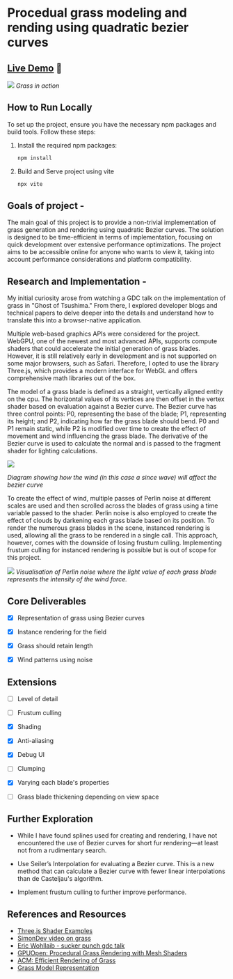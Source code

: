 # Procedual grass modeling and rending using quadratic bezier curves

## [Live Demo](https://ruby-steep-kilometer.glitch.me/) 🔴

![](https://github.com/ChrisHow9/WebGLProcedualGrass/blob/main/readme/grass.gif)
*Grass in action* 


## How to Run Locally 

To set up the project, ensure you have the necessary npm packages and build tools. Follow these steps:

1. Install the required npm packages:
   ```bash
   npm install
   
2. Build and Serve project using vite
   ```bash
   npx vite

## Goals of project - 

The main goal of this project is to provide a non-trivial implementation of grass generation and rendering using quadratic Bezier curves. The solution is designed to be time-efficient in terms of implementation, focusing on quick development over extensive performance optimizations. The project aims to be accessible online for anyone who wants to view it, taking into account performance considerations and platform compatibility.

## Research and Implementation - 

My initial curiosity arose from watching a GDC talk on the implementation of grass in "Ghost of Tsushima." From there, I explored developer blogs and technical papers to delve deeper into the details and understand how to translate this into a browser-native application.

Multiple web-based graphics APIs were considered for the project. WebGPU, one of the newest and most advanced APIs, supports compute shaders that could accelerate the initial generation of grass blades. However, it is still relatively early in development and is not supported on some major browsers, such as Safari. Therefore, I opted to use the library Three.js, which provides a modern interface for WebGL and offers comprehensive math libraries out of the box.

The model of a grass blade is defined as a straight, vertically aligned entity on the cpu. The horizontal values of its vertices are then offset in the vertex shader based on evaluation against a Bezier curve. The Bezier curve has three control points: P0, representing the base of the blade; P1, representing its height; and P2, indicating how far the grass blade should bend. P0 and P1 remain static, while P2 is modified over time to create the effect of movement and wind influencing the grass blade. The derivative of the Bezier curve is used to calculate the normal and is passed to the fragment shader for lighting calculations.

![](https://github.com/ChrisHow9/WebGLProcedualGrass/blob/main/readme/bezier.png)

*Diagram showing how the wind (in this case a since wave) will affect the bezier curve* 

To create the effect of wind, multiple passes of Perlin noise at different scales are used and then scrolled across the blades of grass using a time variable passed to the shader. Perlin noise is also employed to create the effect of clouds by darkening each grass blade based on its position. To render the numerous grass blades in the scene, instanced rendering is used, allowing all the grass to be rendered in a single call. This approach, however, comes with the downside of losing frustum culling. Implementing frustum culling for instanced rendering is possible but is out of scope for this project.

![](https://github.com/ChrisHow9/WebGLProcedualGrass/blob/main/readme/perlin.png)
*Visualisation of Perlin noise where the light value of each grass blade represents the intensity of the wind force.* 

## Core Deliverables

- [x] Representation of grass using Bezier curves
- [x] Instance rendering for the field
- [x] Grass should retain length
- [x] Wind patterns using noise



## Extensions

- [ ] Level of detail
- [ ] Frustum culling
- [x] Shading
- [x] Anti-aliasing
- [x] Debug UI
- [ ] Clumping
- [x] Varying each blade's properties
- [ ] Grass blade thickening depending on view space



## Further Exploration

- While I have found splines used for creating and rendering, I have not encountered the use of Bezier curves for short fur rendering—at least not from a rudimentary search.

- Use Seiler’s Interpolation for evaluating a Bezier curve. This is a new method that can calculate a Bezier curve with fewer linear interpolations than de Casteljau's algorithm.

- Implement frustum culling to further improve performance.



## References and Resources

- [Three.js Shader Examples](https://stemkoski.github.io/Three.js/#shader-simple)
- [SimonDev video on grass](https://www.youtube.com/watch?v=bp7REZBV4P4)
- [Eric Wohllaib - sucker punch gdc talk](https://www.youtube.com/watch?v=Ibe1JBF5i5Y)
- [GPUOpen: Procedural Grass Rendering with Mesh Shaders](https://gpuopen.com/learn/mesh_shaders/mesh_shaders-procedural_grass_rendering/)
- [ACM: Efficient Rendering of Grass](https://dl.acm.org/doi/abs/10.1145/2856400.2876008)
- [Grass Model Representation](https://www.researchgate.net/figure/Representation-of-grass-model-a-A-grass-shape-is-determined-by-a-cubic-Bezier-curve-b_fig7_302916177)

